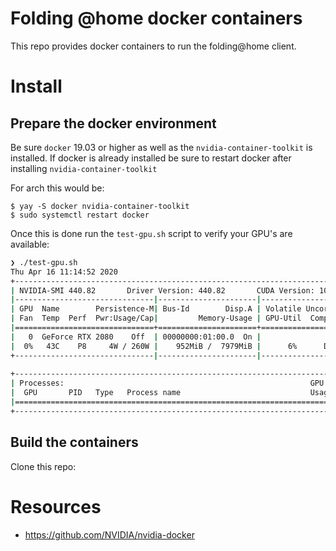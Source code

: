 # Folding @home docker containers

This repo provides docker containers to run the folding@home client. 

# Install

## Prepare the docker environment 

Be sure `docker` 19.03 or higher as well as the `nvidia-container-toolkit` is
installed. If docker is already installed be sure to restart docker after
installing `nvidia-container-toolkit`

For arch this would be:

```
$ yay -S docker nvidia-container-toolkit
$ sudo systemctl restart docker
```

Once this is done run the `test-gpu.sh` script to verify your GPU's are available:

``` zsh
❯ ./test-gpu.sh
Thu Apr 16 11:14:52 2020       
+-----------------------------------------------------------------------------+
| NVIDIA-SMI 440.82       Driver Version: 440.82       CUDA Version: 10.2     |
|-------------------------------|----------------------|----------------------+
| GPU  Name        Persistence-M| Bus-Id        Disp.A | Volatile Uncorr. ECC |
| Fan  Temp  Perf  Pwr:Usage/Cap|         Memory-Usage | GPU-Util  Compute M. |
|===============================+======================+======================|
|   0  GeForce RTX 2080    Off  | 00000000:01:00.0  On |                  N/A |
|  0%   43C    P8     4W / 260W |    952MiB /  7979MiB |      6%      Default |
+-------------------------------|----------------------|----------------------+
                                                                               
+-----------------------------------------------------------------------------+
| Processes:                                                       GPU Memory |
|  GPU       PID   Type   Process name                             Usage      |
|=============================================================================|
+-----------------------------------------------------------------------------+
```
 

## Build the containers

Clone this repo:


# Resources

- https://github.com/NVIDIA/nvidia-docker
